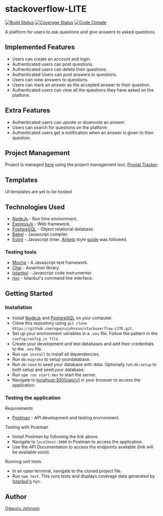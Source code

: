 # stackoverflow-LITE

[![Build Status](https://travis-ci.org/ogwurujohnson/stackoverflow-LITE.svg?branch=master)](https://travis-ci.org/ogwurujohnson/stackoverflow-LITE)
[![Coverage Status](https://coveralls.io/repos/github/ogwurujohnson/stackoverflow-LITE/badge.svg?branch=master)](https://coveralls.io/github/ogwurujohnson/stackoverflow-LITE?branch=master)
[![Code Climate](https://codeclimate.com/github/codeclimate/codeclimate/badges/gpa.svg)](https://codeclimate.com/github/ogwurujohnson/stackoverflow-LITE)

A platform for users to ask questions and give answers to asked questions.

## Implemented Features
* Users can create an account and login.
* Authenticated users can post questions.
* Authenticated users can delete their questions.
* Authenticated Users can post answers to questions.
* Users can view answers to questions.
* Users can mark an answer as the accepted answer to their question.
* Authenticated users can view all the questions they have asked on the platform.

## Extra Features
* Authenticated users can upvote or downvote an answer.
* Users can search for questions on the platform.
* Authenticated users get a notification when an answer is given to their question.


## Project Management
Project is managed [here](https://www.pivotaltracker.com/n/projects/2193169) using the project management tool, [Pivotal Tracker](https://www.pivotaltracker.com).

## Templates
UI templates are yet to be hosted

## Technologies Used
* [NodeJs](https://nodejs.org) - Run time environment.
* [ExpressJs](https://expressjs.com) - Web framework.
* [PostgreSQL](https://www.postgresql.org) - Object relational database.
* [Babel](https://babeljs.io) - Javascript compiler.
* [Eslint](https://eslint.org/) - Javascript linter. [Airbnb](https://www.npmjs.com/package/eslint-config-airbnb) style [guide](https://github.com/airbnb/javascript) was followed.

### Testing tools
* [Mocha](https://mochajs.org/) - A Javascript test framework.
* [Chai](http://chaijs.com) - Assertion library.
* [Istanbul](https://istanbul.js.org) - Javascript code instrumenter.
* [nyc](https://github.com/istanbuljs/nyc) - Istanbul's command line interface.

## Getting Started

### Installation
* Install [NodeJs](https://nodejs.org/en/download/) and [PostgreSQL](https://www.postgresql.org/download/) on your computer.
* Clone this repository using `git clone https://github.com/ogwurujohnson/stackoverflow-LITE.git`.
* Set up your environment variables in a `.env` file. Follow the pattern in the `config/config.js file`.
* Create your development and test databases and add their credentials to the `.env` file.
* Run `npm install` to install all dependencies.
* Run `db:migrate` to setup yourdatabase.
* Run `db:seed` to seed your database with data. Optionally run `db:setup` to both setup and seed your database.
* Run `npm run start:dev` to start the server.
* Navigate to [localhost:3000/api/v1](localhost:3000/api/v1) in your browser to access the application.

### Testing the application
Requirements
* [Postman](https://www.getpostman.com/) - API development and testing environment.

Testing with Postman
* Install Postman by following the link above.
* Navigate to `localhost:3000` in Postman to access the application.
* Use the API Documentation to access the endpoints available (link will be available soon).

Running unit tests.
* In an open terminal, navigate to the cloned project file.
* Run `npm test`. This runs tests and displays coverage data generated by [Istanbul's](https://istanbul.js.org) nyc.


## Author
[Ogwuru Johnson](https://www.github.com/ogwurujohnson)

